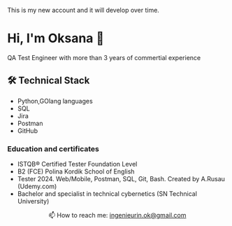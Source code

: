 This is my new account and it will develop over time.
# Hi, I'm Oksana 👋
QA Test Engineer with more than 3 years of commertial experience

## 🛠 Technical Stack
*   Python,GOlang languages
*   SQL
*   Jira
*   Postman
*   GitHub
### Education and certificates
*   ISTQB® Certified Tester Foundation Level
*   B2 (FCE) Polina Kordik School of English
*   Tester 2024. Web/Mobile, Postman, SQL, Git, Bash. Created by A.Rusau (Udemy.com)
*   Bachelor and specialist in technical cybernetics (SN Technical University)
    
  <p align='center'>
   📫 How to reach me: <a href='mailto:ingenieurin.ok@gmail.com'>ingenieurin.ok@gmail.com</a>
</p>
<!--
<p align='center'>
   <a href="https://github-readme-stats.vercel.app/api?username=ingenieurin-ok&show_icons=true&count_private=true"><img
           height=150
           src="https://github-readme-stats.vercel.app/api?username=ingenieurin-ok&show_icons=true&count_private=true"/></a>
   <a href="https://github.com/ingenieurin-ok/github-readme-stats"><img height=150
                                                                  src="https://github-readme-stats.vercel.app/api/top-langs/?username=ingenieurin-ok&layout=compact"/></a>
</p>
**ingenieurin-ok/Ingenieurin-ok** is a ✨ _special_ ✨ repository because its `README.md` (this file) appears on your GitHub profile.

Here are some ideas to get you started:

- 🔭 I’m currently working on ...
- 🌱 I’m currently learning ...
- 👯 I’m looking to collaborate on ...
- 🤔 I’m looking for help with ...
- 💬 Ask me about ...
- 📫 How to reach me: ...
- 😄 Pronouns: ...
- ⚡ Fun fact: ...
-->
